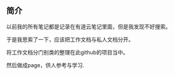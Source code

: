 ## 简介
以前我的所有笔记都是记录在有道云笔记里面，但是我发现不好搜索。

于是我思索了一下，应该把工作文档与私人文档分开。

将工作文档分门别类的整理在此github的项目当中。

然后做成page，供人参考与学习.

<!-- - pod-env [样例demo](https://github.com/zw23534572/alpine-addons/blob/master/test/pod-env.yaml) -->
<!-- - pod-limit [样例demo](https://github.com/zw23534572/alpine-addons/blob/master/test/pod-limit.yaml) -->
<!-- - pod-heath-check [样例demo](https://github.com/zw23534572/alpine-addons/blob/master/test/pod-heath-check.yaml) -->